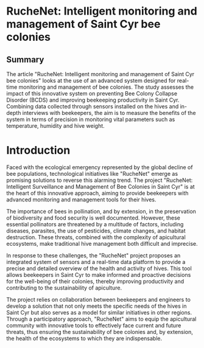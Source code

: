 # RucheNet: Intelligent monitoring and management of Saint Cyr bee colonies

## Summary 
The article "RucheNet: Intelligent monitoring and management of Saint Cyr bee colonies" looks at the use of an advanced system designed for real-time monitoring and management of bee colonies. The study assesses the impact of this innovative system on preventing Bee Colony Collapse Disorder (BCDS) and improving beekeeping productivity in Saint Cyr. Combining data collected through sensors installed on the hives and in-depth interviews with beekeepers, the aim is to measure the benefits of the system in terms of precision in monitoring vital parameters such as temperature, humidity and hive weight.


# Introduction
Faced with the ecological emergency represented by the global decline of bee populations, technological initiatives like "RucheNet" emerge as promising solutions to reverse this alarming trend. The project "RucheNet: Intelligent Surveillance and Management of Bee Colonies in Saint Cyr" is at the heart of this innovative approach, aiming to provide beekeepers with advanced monitoring and management tools for their hives.

The importance of bees in pollination, and by extension, in the preservation of biodiversity and food security is well documented. However, these essential pollinators are threatened by a multitude of factors, including diseases, parasites, the use of pesticides, climate changes, and habitat destruction. These threats, combined with the complexity of apicultural ecosystems, make traditional hive management both difficult and imprecise.

In response to these challenges, the "RucheNet" project proposes an integrated system of sensors and a real-time data platform to provide a precise and detailed overview of the health and activity of hives. This tool allows beekeepers in Saint Cyr to make informed and proactive decisions for the well-being of their colonies, thereby improving productivity and contributing to the sustainability of apiculture.

The project relies on collaboration between beekeepers and engineers to develop a solution that not only meets the specific needs of the hives in Saint Cyr but also serves as a model for similar initiatives in other regions. Through a participatory approach, "RucheNet" aims to equip the apicultural community with innovative tools to effectively face current and future threats, thus ensuring the sustainability of bee colonies and, by extension, the health of the ecosystems to which they are indispensable.
